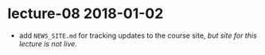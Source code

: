 # lecture-08 2018-01-02

* add `NEWS_SITE.md` for tracking updates to the course site, *but site for this lecture is not live*.
